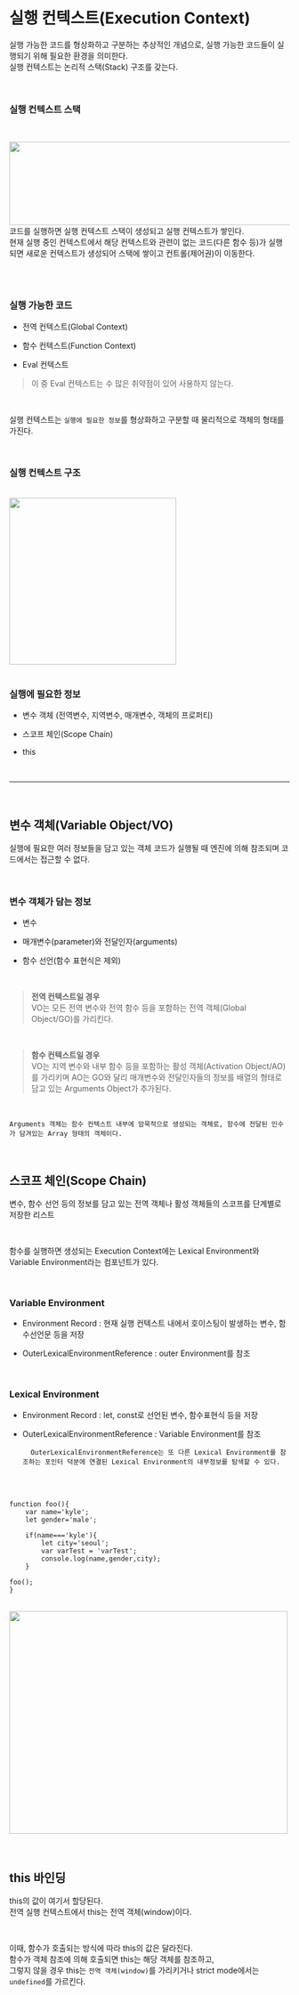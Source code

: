 # 실행 컨텍스트(Execution Context)

실행 가능한 코드를 형상화하고 구분하는 추상적인 개념으로, 실행 가능한 코드들이 실행되기 위해 필요한 환경을 의미한다.<br>
실행 컨텍스트는 논리적 스택(Stack) 구조를 갖는다.

<br>

### 실행 컨텍스트 스택

<br>

<img src="https://jong-hui.github.io/assets/img/posts/execution-context/1.png" width="800px"  height="150px"><br>
코드를 실행하면 실행 컨텍스트 스택이 생성되고 실행 컨텍스트가 쌓인다.<br>
현재 실행 중인 컨텍스트에서 해당 컨텍스트와 관련이 없는 코드(다른 함수 등)가 실행되면 새로운 컨텍스트가 생성되어 스택에 쌓이고 컨트롤(제어권)이 이동한다.

<br>
<br>

### 실행 가능한 코드

- 전역 컨텍스트(Global Context)

- 함수 컨텍스트(Function Context)

- Eval 컨텍스트

> 이 중 Eval 컨텍스트는 수 많은 취약점이 있어 사용하지 않는다.

<br>

실행 컨텍스트는 `실행에 필요한 정보`를 형상화하고 구분할 때 물리적으로 객체의 형태를 가진다.

<br>

### 실행 컨텍스트 구조

<br>
<img src="https://jong-hui.github.io/assets/img/posts/execution-context/2.png" width="300px" height="300px">

<br>
<br>

### 실행에 필요한 정보

- 변수 객체 (전역변수, 지역변수, 매개변수, 객체의 프로퍼티)

- 스코프 체인(Scope Chain)

- this

<br>
<hr>
<br>

## 변수 객체(Variable Object/VO)

실행에 필요한 여러 정보들을 담고 있는 객체
코드가 실행될 때 엔진에 의해 참조되며 코드에서는 접근할 수 없다.

<br>

### 변수 객체가 담는 정보

- 변수

- 매개변수(parameter)와 전달인자(arguments)

- 함수 선언(함수 표현식은 제외)

<br>

> <b>전역 컨텍스트일 경우</b><br>
> VO는 모든 전역 변수와 전역 함수 등을 포함하는 전역 객체(Global Object/GO)를 가리킨다.

<br>

> <b>함수 컨텍스트일 경우</b><br>
> VO는 지역 변수와 내부 함수 등을 포함하는 활성 객체(Activation Object/AO)를 가리키며 AO는 GO와 달리 매개변수와 전달인자들의 정보를 배열의 형태로 담고 있는 Arguments Object가 추가된다.

<br>

    Arguments 객체는 함수 컨텍스트 내부에 암묵적으로 생성되는 객체로, 함수에 전달된 인수가 담겨있는 Array 형태의 객체이다.

<br>

## 스코프 체인(Scope Chain)

변수, 함수 선언 등의 정보를 담고 있는 전역 객체나 활성 객체들의 스코프를 단계별로 저장한 리스트

<br>

함수를 실행하면 생성되는 Execution Context에는 Lexical Environment와 Variable Environment라는 컴포넌트가 있다.

<br>

### Variable Environment

- Environment Record : 현재 실행 컨텍스트 내에서 호이스팅이 발생하는 변수, 함수선언문 등을 저장

- OuterLexicalEnvironmentReference : outer Environment를 참조

<br>

### Lexical Environment

- Environment Record : let, const로 선언된 변수, 함수표현식 등을 저장

- OuterLexicalEnvironmentReference : Variable Environment를 참조

        OuterLexicalEnvironmentReference는 또 다른 Lexical Environment를 참조하는 포인터 덕분에 연결된 Lexical Environment의 내부정보를 탐색할 수 있다.

<br>
<br>

    function foo(){
        var name='kyle';
        let gender='male';

        if(name==='kyle'){
            let city='seoul';
            var varTest = 'varTest';
            console.log(name,gender,city);
        }

    foo();
    }

<br>
<img src="https://media.vlpt.us/images/proshy/post/b6a65236-a471-4eef-8f52-71eaf20ed7b6/image.png" height="400px" width="500px">

<br>
<br>
<br>

## this 바인딩

this의 값이 여기서 할당된다.<br>
전역 실행 컨텍스트에서 this는 전역 객체(window)이다.

<br>

이때, 함수가 호출되는 방식에 따라 this의 값은 달라진다.<br>
함수가 객체 참조에 의해 호출되면 this는 해당 객체를 참조하고, <br>
그렇지 않을 경우 this는 `전역 객체(window)`를 가리키거나 strict mode에서는 `undefined`를 가르킨다.
